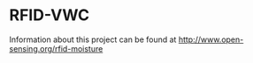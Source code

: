 # RFID-VWC

Information about this project can be found at http://www.open-sensing.org/rfid-moisture
